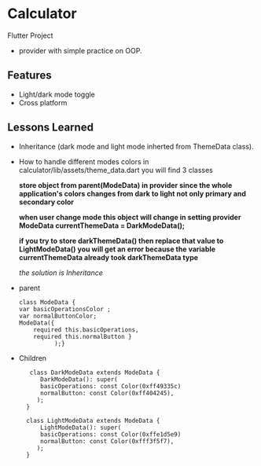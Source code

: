 
# Calculator

Flutter Project 

- provider with simple practice on OOP.



## Features

- Light/dark mode toggle
- Cross platform





## Lessons Learned

- Inheritance (dark mode and light mode inherted from ThemeData class).

- How to handle different modes colors 
   in calculator/lib/assets/theme_data.dart
   you will find 3 classes

    
    **store object from parent(ModeData) in provider since the whole application's colors changes from dark to light not only primary and secondary color**
    

    **when user change mode this object will change in setting provider  ModeData currentThemeData = DarkModeData();**

    **if you try to store darkThemeData() then replace that value to LightModeData() you will get an error because the variable currentThemeData already took darkThemeData type**

    *the solution is Inheritance*

- parent

      class ModeData {
      var basicOperationsColor ;
      var normalButtonColor;
      ModeData({
          required this.basicOperations,
          required this.normalButton }
                );}

- Children

         class DarkModeData extends ModeData {
            DarkModeData(): super(
            basicOperations: const Color(0xff49335c)
            normalButton: const Color(0xff404245),
           );
        }

        class LightModeData extends ModeData {
            LightModeData(): super(
            basicOperations: const Color(0xffe1d5e9)
            normalButton: const Color(0xfff3f5f7),
           );
        }

